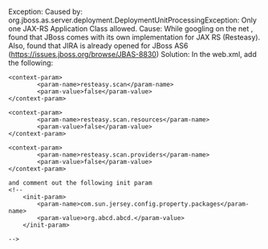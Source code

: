 Exception:
	Caused by: org.jboss.as.server.deployment.DeploymentUnitProcessingException: Only one JAX-RS Application Class allowed.
Cause:
	While googling on the net , found that JBoss comes with its own
	implementation  for JAX RS (Resteasy). Also, found that JIRA is already
	opened for JBoss AS6 (https://issues.jboss.org/browse/JBAS-8830)
Solution:
In the web.xml, add the following:

	<context-param>
			<param-name>resteasy.scan</param-name>
			<param-value>false</param-value>
	</context-param>

	<context-param>
			<param-name>resteasy.scan.resources</param-name>
			<param-value>false</param-value>
	</context-param>

	<context-param>
			<param-name>resteasy.scan.providers</param-name>
			<param-value>false</param-value>
	</context-param>

	and comment out the following init param
	<!--
		<init-param>	
			<param-name>com.sun.jersey.config.property.packages</param-name>
			<param-value>org.abcd.abcd.</param-value>
		</init-param>	

	-->
